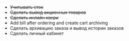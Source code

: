 - ~~Учитывать сток~~
- ~~Сделать вывод акционных товаров~~
- ~~Сделать инлайн квери~~
- Add bill after ordering and create cart archiving
- Сделать архивацию заказа и вывод истории заказов 
- Сделать личный кабинет
  